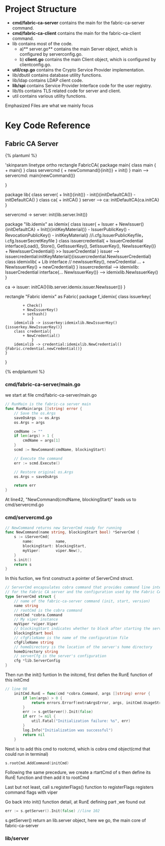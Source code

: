 # Project Structure

- **cmd/fabric-ca-server** contains the main for the fabric-ca-server command.
- **cmd/fabric-ca-client** contains the main for the fabric-ca-client command.
- lib contains most of the code. 
    - a)** server.go** contains the main Server object, which is configured by serverconfig.go. 
    - b) **client.go** contains the main Client object, which is configured by clientconfig.go.
- **util/csp.go** contains the Crypto Service Provider implementation.
- lib/dbutil contains database utility functions.
- lib/ldap contains LDAP client code.
- **lib/spi** contains Service Provider Interface code for the user registry.
- lib/tls contains TLS related code for server and client.
- util contains various utility functions.

Emphasized Files are what we mainly focus


# Key Code Reference

## Fabric CA Server

{% plantuml %}

'skinparam linetype ortho
rectangle FabricCA{
package main{
    class main {
        + main()
    }
    class servercmd {
        + newCommand(){init()}
        + init()
    }
    main --> servercmd: main{newCommand()}

}

package lib{
    class server{
        + Init(){init()}
        - init(){initDefaultCA()}
        - initDefaultCA()
    }
    class ca{
        + initCA()
    }
    server --> ca: initDefaultCA{ca.initCA}
}

servercmd -> server: init{lib.server.Init()}

package "lib.idemix" as idemix{
    class issuer{
        + Issuer
        + NewIssuer(){initDefaultCA}
        + Init(){initKeyMaterial()}
        - IssuerPublicKey()
        - RevocationPublicKey()
        - initKeyMaterial() //i.cfg.IssuerPublicKeyfile， i.cfg.IssuerSecretKeyfile
    }
    class issuercredential{
        + IssuerCredential interface{Load(), Store(), GetIssuerKey(), SetIssuerKey(), NewIssuerKey()}
        + NewIssuerCredential() >> IssuerCredential
    }
    issuer --> issuercredential:initKeyMaterial(){issuercredential.NewIssuerCredential}
    class idemixlib{
        + Lib interface // newIssuerKey(), newCredential ...
        + NewIssuerKey()
        + newCredential()
    }
    issuercredential --> idemixlib: IssuerCredential interface{... NewIssuerKey()} --> idemixlib.NewIssuerKey()
}

ca -> issuer: initCA(){lib.server.idemix.issuer.NewIssuer()}
}

rectangle "Fabric idemix" as Fabric{
    package f_idemix{
        class issuerkey{

            + Check()
            + NewIssuerKey()
            + sethash()
                }
        idemixlib -> issuerkey:idemixlib.NewIssuerKey(){issuerkey.NewIssuerKey()}
        class credential{
            + NewCredential()
                }
        idemixlib -> credential:idemixlib.NewCredential(){Fabric.credential.newCredential()}
    }
}

{% endplantuml %}

### cmd/fabric-ca-server/main.go
we start at file cmd/fabric-ca-server/main.go
```go
// RunMain is the fabric-ca server main
func RunMain(args []string) error {
	// Save the os.Args
	saveOsArgs := os.Args
	os.Args = args

	cmdName := ""
	if len(args) > 1 {
		cmdName = args[1]
	}
	scmd := NewCommand(cmdName, blockingStart) 

	// Execute the command
	err := scmd.Execute()

	// Restore original os.Args
	os.Args = saveOsArgs

	return err
}
```
At line42,  "NewCommand(cmdName, blockingStart)" leads us to cmd/servercmd.go

### cmd/servercmd.go

```go
// NewCommand returns new ServerCmd ready for running
func NewCommand(name string, blockingStart bool) *ServerCmd {
	s := &ServerCmd{
		name:          name,
		blockingStart: blockingStart,
		myViper:       viper.New(),
	}
	s.init()
	return s
}
```

In this fuction, we first construct a pointer of ServerCmd struct. 

```go
// ServerCmd encapsulates cobra command that provides command line interface
// for the Fabric CA server and the configuration used by the Fabric CA server
type ServerCmd struct {
	// name of the fabric-ca-server command (init, start, version)
	name string
	// rootCmd is the cobra command
	rootCmd *cobra.Command
	// My viper instance
	myViper *viper.Viper
	// blockingStart indicates whether to block after starting the server or not
	blockingStart bool
	// cfgFileName is the name of the configuration file
	cfgFileName string
	// homeDirectory is the location of the server's home directory
	homeDirectory string
	// serverCfg is the server's configuration
	cfg *lib.ServerConfig
}
```
Then run the init() funtion
In the initcmd, first defien the RunE function of this initCmd
```go
// line 98
	initCmd.RunE = func(cmd *cobra.Command, args []string) error {
		if len(args) > 0 {
			return errors.Errorf(extraArgsError, args, initCmd.UsageString())
		}
		err := s.getServer().Init(false)
		if err != nil {
			util.Fatal("Initialization failure: %s", err)
		}
		log.Info("Initialization was successful")
		return nil
	}
```

Next is to add this cmd to rootcmd, which is cobra cmd object(cmd that could run in terminal)

```go
s.rootCmd.AddCommand(initCmd)
```

Following the same precedure, we create a rtartCmd of s then define its RunE function and then add it to rootCmd

Last but not least, call s.registerFlags() function to registerFlags registers command flags with viper

Go back into init() function detail, at RunE defining part ,we found out 
```go 
err := s.getServer().Init(false) //line 102
```

s.getServer() return an lib.server object, here we go, the main core of fabric-ca-server

### lib/server




